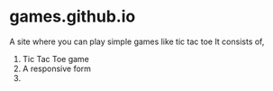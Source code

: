 # games.github.io
A site where you can play simple games like tic tac toe
It consists of,
1. Tic Tac Toe game
2. A responsive form
3. 

